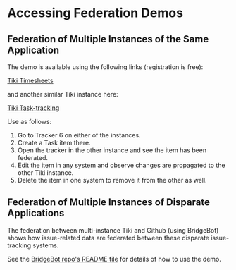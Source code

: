 # Accessing Federation Demos
## Federation of Multiple Instances of the Same Application

The demo is available using the following links (registration is free):

[Tiki Timesheets](https://timesheet.dev4.evoludata.com)

and another similar Tiki instance here:

[Tiki Task-tracking](https://tasks.dev4.evoludata.com)

Use as follows:

1. Go to Tracker 6 on either of the instances.
1. Create a Task item there.
1. Open the tracker in the other instance and see the item has been federated.
1. Edit the item in any system and observe changes are propagated to the other Tiki instance.
1. Delete the item in one system to remove it from the other as well.

## Federation of Multiple Instances of Disparate Applications
The federation between multi-instance Tiki and Github (using BridgeBot) shows how issue-related data are federated between these disparate issue-tracking systems.

See the [BridgeBot repo's README file](https://github.com/federatedbookkeeping/bridgeBot) for details of how to use the demo.